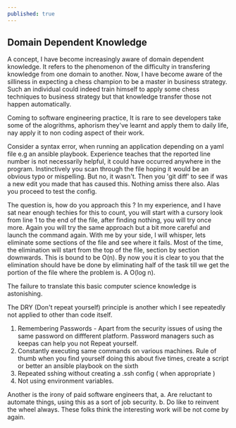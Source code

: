 ```yaml
---
published: true
---
```


## Domain Dependent Knowledge

A concept, I have become increasingly aware of domain dependent knowledge. It refers to the phenomenon of the difficulty in transfering knowledge from one domain to another. Now, I have become aware of the silliness in expecting a chess champion to be a master in business strategy. Such an individual could indeed train himself to apply some chess techniques to business strategy but that knowledge transfer those not happen automatically. 

Coming to software engineering practice, It is rare to see developers take some of the alogrithms, aphorism they've learnt and apply them to daily life, nay apply it to non coding aspect of their work.

Consider a syntax error, when running an application depending on a yaml file e.g an ansible playbook. Experience teaches that the reported line number is not necessarily helpful, it could have occurred anywhere in the program. Instinctively you scan through the file hoping it would be an obvious typo or mispelling. But no, it wasn't. Then you 'git diff' to see if was a new edit you made that has caused this. Nothing amiss there also. Alas you proceed to test
the config.

The question is, how do you approach this ? In my experience, and I have sat near enough techies for this to count, you will start with a cursory look from line 1 to the end of the file, after finding nothing, you will try once more. Again you will try the same approach but a bit more careful and launch the command again. With me by your side, I will whisper, lets eliminate some sections of the file and see where it fails. Most of the time, the elimination will start from the top of the file, section by section downwards. This is bound to be O(n). By now you it is clear to you that the elimination should have be done by eliminating half of the task till we get the portion of the file where the problem is. A O(log n).

The failure to translate this basic computer science knowledge is astonishing.

The DRY (Don't repeat yourself) principle is another which I see repeatedly not applied to other than code itself. 

1. Remembering Passwords - Apart from the security issues of using the same password on diffferent platform. Password managers such as keepas can help you not Repeat yourself.
2. Constantly executing same commands on various machines. Rule of thumb when you find yourself doing this about five times, create a script or better an ansible playbook on the sixth
3. Repeated sshing without creating a .ssh config ( when appropriate )  
4. Not using environment variables. 


Another is the irony of paid software engineers that, 
a. Are reluctant to automate things, using this as a sort of job security. 
b. Do like to reinvent the wheel always. These folks think the interesting work will be not come by again. 
